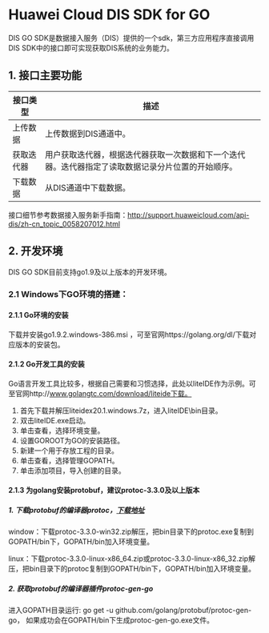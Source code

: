 # Huawei Cloud DIS SDK for GO

DIS GO SDK是数据接入服务（DIS）提供的一个sdk，第三方应用程序直接调用DIS SDK中的接口即可实现获取DIS系统的业务能力。
## 1. 接口主要功能
|接口类型         |描述                            |
|----------------|--------------------------------|
|上传数据         |上传数据到DIS通道中。            |
|获取迭代器       |用户获取迭代器，根据迭代器获取一次数据和下一个迭代器。迭代器指定了读取数据记录分片位置的开始顺序。|
|下载数据         |从DIS通道中下载数据。             |

接口细节参考数据接入服务新手指南：http://support.huaweicloud.com/api-dis/zh-cn_topic_0058207012.html

## 2. 开发环境
DIS GO SDK目前支持go1.9及以上版本的开发环境。

### 2.1 Windows下GO环境的搭建：
#### 2.1.1 Go环境的安装
下载并安装go1.9.2.windows-386.msi ，可至官网https://golang.org/dl/下载对应版本的安装包。
#### 2.1.2 Go开发工具的安装
Go语言开发工具比较多，根据自己需要和习惯选择，此处以liteIDE作为示例。可至官网http://www.golangtc.com/download/liteide下载。

1. 首先下载并解压liteidex20.1.windows.7z，进入liteIDE\bin目录。
2. 双击liteIDE.exe启动。
3. 单击查看，选择环境变量。
4. 设置GOROOT为GO的安装路径。
5. 新建一个用于存放工程的目录。
6. 单击查看，选择管理GOPATH。
7. 单击添加项目，导入创建的目录。

#### 2.1.3 为golang安装protobuf，建议protoc-3.3.0及以上版本

##### 1. 下载protobuf的编译器protoc，[下载地址](https://github.com/google/protobuf/releases)

window：下载protoc-3.3.0-win32.zip解压，把bin目录下的protoc.exe复制到GOPATH/bin下，GOPATH/bin加入环境变量。

linux：下载protoc-3.3.0-linux-x86_64.zip或protoc-3.3.0-linux-x86_32.zip解压，把bin目录下的protoc复制到GOPATH/bin下，GOPATH/bin加入环境变量。

##### 2. 获取protobuf的编译器插件protoc-gen-go

进入GOPATH目录运行: go get -u github.com/golang/protobuf/protoc-gen-go， 如果成功会在GOPATH/bin下生成protoc-gen-go.exe文件。
